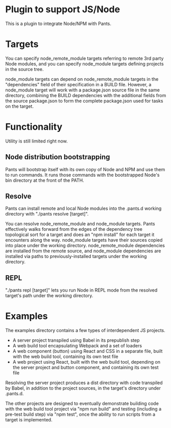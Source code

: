 # Plugin to support JS/Node

This is a plugin to integrate Node/NPM with Pants.

# Targets

You can specify node_remote_module targets referring to remote 3rd party Node modules, and
you can specify node_module targets defining projects in the source tree.

node_module targets can depend on node_remote_module targets in the "dependencies" field of
their specification in a BUILD file. However, a node_module target will work with a package.json
source file in the same directory, combining the BUILD dependencies with the additional fields from
the source package.json to form the complete package.json used for tasks on the target.

# Functionality

Utility is still limited right now.

## Node distribution bootstrapping

Pants will bootstrap itself with its own copy of Node and NPM and use them to run commands.
It runs those commands with the bootstrapped Node's bin directory at the front of the PATH.

## Resolve

Pants can install remote and local Node modules into the .pants.d working directory with
"./pants resolve [target]".

You can resolve node_remote_module and node_module targets. Pants effectively walks forward from
the edges of the dependency tree topological sort for a target and does an "npm install"
for each target it encounters along the way. node_module targets have their sources copied into
place under the working directory. node_remote_module dependencies are installed from the
remote source, and node_module dependencies are installed via paths to previously-installed targets
under the working directory.

## REPL

"./pants repl [target]" lets you run Node in REPL mode from the resolved target's path under the
working directory.

# Examples

The examples directory contains a few types of interdependent JS projects.

* A server project transpiled using Babel in its prepublish step
* A web build tool encapsulating Webpack and a set of loaders
* A web component (button) using React and CSS in a separate file, built with the web build tool,
  containing its own test file
* A web project using React, built with the web build tool, depending on the server project and
  button component, and containing its own test file

Resolving the server project produces a dist directory with code transpiled by Babel, in addition
to the project sources, in the target's directory under .pants.d.

The other projects are designed to eventually demonstrate building code with the web build tool
project via "npm run build" and testing (including a pre-test build step) via "npm test", once
the ability to run scripts from a target is implemented.
